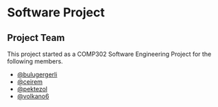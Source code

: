 # Software Project

## Project Team
This project started as a COMP302 Software Engineering Project for the following members.
* [@bulugergerli](https://github.com/bulugergerli)
* [@ceirem](https://github.com/ceirem)
* [@pektezol](https://github.com/pektezol)
* [@volkano6](https://github.com/volkano6)